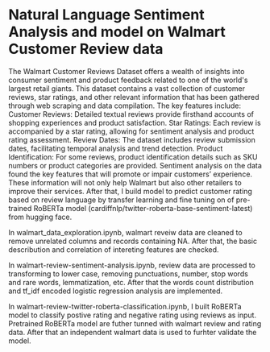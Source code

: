 # Natural Language Sentiment Analysis and model on Walmart Customer Review data

The Walmart Customer Reviews Dataset offers a wealth of insights into consumer sentiment and product feedback related to one of the world's largest retail giants. This dataset contains a vast collection of customer reviews, star ratings, and other relevant information that has been gathered through web scraping and data compilation. The key features include: Customer Reviews: Detailed textual reviews provide firsthand accounts of shopping experiences and product satisfaction. Star Ratings: Each review is accompanied by a star rating, allowing for sentiment analysis and product rating assessment. Review Dates: The dataset includes review submission dates, facilitating temporal analysis and trend detection. Product Identification: For some reviews, product identification details such as SKU numbers or product categories are provided. Sentiment analysis on the data found the key features that will promote or impair customers’ experience. These information will not only help Walmart but also other retailers to improve their services. After that, I build model to predict customer rating based on review language by transfer learning and fine tuning on of pre-trained RoBERTa model (cardiffnlp/twitter-roberta-base-sentiment-latest) from hugging face. 

In walmart_data_exploration.ipynb, walmart reveiw data are cleaned to remove unrelated columns and records containing NA. After that, the basic describution and correlation of intereting features are checked.

In walmart-review-sentiment-analysis.ipynb, review data are processed to transforming to lower case, removing punctuations, number, stop words and rare words, lemmatization, etc. After that the words count distribution and tf_idf encoded logistic regression analysis are implemented.

In walmart-review-twitter-roberta-classification.ipynb, I built RoBERTa model to classify postive rating and negative rating using reviews as input. Pretrained RoBERTa model are futher tunned with walmart review and rating data. After that an independent walmart data is used to furhter validate the model.
